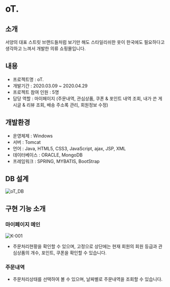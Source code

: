 # oT.

## 소개
서양의 대표 스트릿 브랜드들처럼 보기만 해도 스타일리쉬한 옷이 한국에도 필요하다고 생각하고 느껴서 개발한 의류 쇼핑몰입니다.

## 내용
* 프로젝트명 : oT.
* 개발기간 : 2020.03.09 ~ 2020.04.29
* 프로젝트 참여 인원 : 5명
* 담당 역할 : 마이페이지
             (주문내역, 관심상품, 쿠폰 & 포인트 내역 조회, 내가 쓴 게시글 & 리뷰 조회, 배송 주소록 관리, 회원정보 수정)
             
## 개발환경
* 운영체제 : Windows
* 서버 : Tomcat
* 언어 : Java, HTML5, CSS3, JavaScript, ajax, JSP, XML
* 데이터베이스 : ORACLE, MongoDB
* 프레임워크 : SPRING, MYBATIS, BootStrap

## DB 설계
![oT_DB](https://user-images.githubusercontent.com/50040251/86759956-d4b17280-c07f-11ea-900a-0af08e12640b.png)

## 구현 기능 소개

### 마이페이지 메인
![K-001](https://user-images.githubusercontent.com/50040251/86921088-8c6c8000-c165-11ea-80e7-62af0aef2c97.png)
- 주문처리현황을 확인할 수 있으며, 고정으로 상단에는 현재 회원의 회원 등급과 관심상품의 개수, 포인트, 쿠폰을 확인할 수 있습니다.

### 주문내역
- 주문처리상태를 선택하여 볼 수 있으며, 날짜별로 주문내역을 조회할 수 있습니다.


